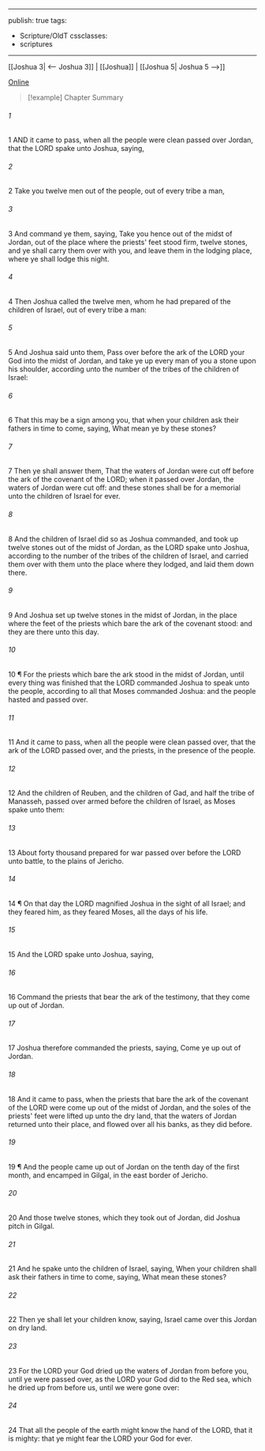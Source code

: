 

---
publish: true
tags:
  - Scripture/OldT
cssclasses:
  - scriptures
---
[[Joshua 3| <-- Joshua 3]] | [[Joshua]] | [[Joshua 5| Joshua 5 -->]]

[Online](https://churchofjesuschrist.org/study/scriptures/ot/josh/4?lang=eng)

>[!example] Chapter Summary
>
###### 1
1 AND it came to pass, when all the people were clean passed over Jordan, that the LORD spake unto Joshua, saying,
###### 2
2 Take you twelve men out of the people, out of every tribe a man,
###### 3
3 And command ye them, saying, Take you hence out of the midst of Jordan, out of the place where the priests' feet stood firm, twelve stones, and ye shall carry them over with you, and leave them in the lodging place, where ye shall lodge this night.
###### 4
4 Then Joshua called the twelve men, whom he had prepared of the children of Israel, out of every tribe a man:
###### 5
5 And Joshua said unto them, Pass over before the ark of the LORD your God into the midst of Jordan, and take ye up every man of you a stone upon his shoulder, according unto the number of the tribes of the children of Israel:
###### 6
6 That this may be a sign among you, that when your children ask their fathers in time to come, saying, What mean ye by these stones?
###### 7
7 Then ye shall answer them, That the waters of Jordan were cut off before the ark of the covenant of the LORD; when it passed over Jordan, the waters of Jordan were cut off: and these stones shall be for a memorial unto the children of Israel for ever.
###### 8
8 And the children of Israel did so as Joshua commanded, and took up twelve stones out of the midst of Jordan, as the LORD spake unto Joshua, according to the number of the tribes of the children of Israel, and carried them over with them unto the place where they lodged, and laid them down there.
###### 9
9 And Joshua set up twelve stones in the midst of Jordan, in the place where the feet of the priests which bare the ark of the covenant stood: and they are there unto this day.
###### 10
10 ¶ For the priests which bare the ark stood in the midst of Jordan, until every thing was finished that the LORD commanded Joshua to speak unto the people, according to all that Moses commanded Joshua: and the people hasted and passed over.
###### 11
11 And it came to pass, when all the people were clean passed over, that the ark of the LORD passed over, and the priests, in the presence of the people.
###### 12
12 And the children of Reuben, and the children of Gad, and half the tribe of Manasseh, passed over armed before the children of Israel, as Moses spake unto them:
###### 13
13 About forty thousand prepared for war passed over before the LORD unto battle, to the plains of Jericho.
###### 14
14 ¶ On that day the LORD magnified Joshua in the sight of all Israel; and they feared him, as they feared Moses, all the days of his life.
###### 15
15 And the LORD spake unto Joshua, saying,
###### 16
16 Command the priests that bear the ark of the testimony, that they come up out of Jordan.
###### 17
17 Joshua therefore commanded the priests, saying, Come ye up out of Jordan.
###### 18
18 And it came to pass, when the priests that bare the ark of the covenant of the LORD were come up out of the midst of Jordan, and the soles of the priests' feet were lifted up unto the dry land, that the waters of Jordan returned unto their place, and flowed over all his banks, as they did before.
###### 19
19 ¶ And the people came up out of Jordan on the tenth day of the first month, and encamped in Gilgal, in the east border of Jericho.
###### 20
20 And those twelve stones, which they took out of Jordan, did Joshua pitch in Gilgal.
###### 21
21 And he spake unto the children of Israel, saying, When your children shall ask their fathers in time to come, saying, What mean these stones?
###### 22
22 Then ye shall let your children know, saying, Israel came over this Jordan on dry land.
###### 23
23 For the LORD your God dried up the waters of Jordan from before you, until ye were passed over, as the LORD your God did to the Red sea, which he dried up from before us, until we were gone over:
###### 24
24 That all the people of the earth might know the hand of the LORD, that it is mighty: that ye might fear the LORD your God for ever.



